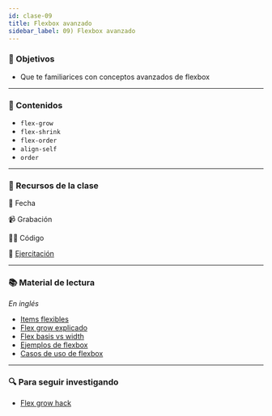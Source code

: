 ```yaml
---
id: clase-09
title: Flexbox avanzado
sidebar_label: 09) Flexbox avanzado
---
```


### 🏁 Objetivos

- Que te familiarices con conceptos avanzados de flexbox

---

### 📝 Contenidos

- `flex-grow`
- `flex-shrink`
- `flex-order`
- `align-self`
- `order`

---

### 🚀 Recursos de la clase

📆 Fecha

📹 Grabación

👩‍💻 Código

💪 [Ejercitación](https://github.com/Ada-IT/ejercicios-frontend/blob/master/modulo-2/ejercicios/19-flex-avanzado.md)

---

### 📚 Material de lectura

_En inglés_

- [Items flexibles](https://www.freecodecamp.org/news/even-more-about-how-flexbox-works-explained-in-big-colorful-animated-gifs-a5a74812b053/)
- [Flex grow explicado](https://css-tricks.com/flex-grow-is-weird/)
- [Flex basis vs width](https://gedd.ski/post/the-difference-between-width-and-flex-basis/)
- [Ejemplos de flexbox](https://www.freecodecamp.org/news/the-ultimate-guide-to-flexbox-learning-through-examples-8c90248d4676/)
- [Casos de uso de flexbox](https://ishadeed.com/article/flexbox-real-world-use-cases/)

---

### 🔍 Para seguir investigando

- [Flex grow hack](https://joren.co/flex-grow-9999-hack/)
